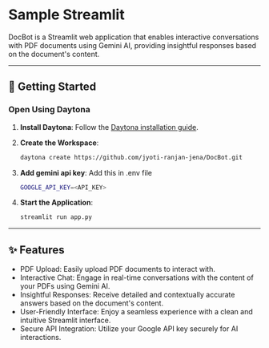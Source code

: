 # Sample Streamlit

DocBot is a Streamlit web application that enables interactive conversations with PDF documents using Gemini AI, providing insightful responses based on the document's content.

---

## 🚀 Getting Started  

### Open Using Daytona  

1. **Install Daytona**: Follow the [Daytona installation guide](https://www.daytona.io/docs/installation/installation/).

2. **Create the Workspace**:  
   ```bash  
   daytona create https://github.com/jyoti-ranjan-jena/DocBot.git 
   ```

3. **Add gemini api key**:
   Add this in .env file
   ```bash  
   GOOGLE_API_KEY=<API_KEY>
   ```

4. **Start the Application**:  
   ```bash  
   streamlit run app.py
   ```

---

## ✨ Features  

- PDF Upload: Easily upload PDF documents to interact with.
- Interactive Chat: Engage in real-time conversations with the content of your PDFs using Gemini AI.
- Insightful Responses: Receive detailed and contextually accurate answers based on the document's content.
- User-Friendly Interface: Enjoy a seamless experience with a clean and intuitive Streamlit interface.
- Secure API Integration: Utilize your Google API key securely for AI interactions.
